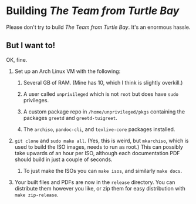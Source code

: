 # Building _The Team from Turtle Bay_

Please don't try to build _The Team from Turtle Bay_.  It's an enormous hassle.

## But I want to!

OK, fine.

1. Set up an Arch Linux VM with the following:
   
   1. Several GB of RAM.  (Mine has 10, which I think is slightly overkill.)
   
   2. A user called `unprivileged` which is not `root` but does have `sudo` privileges.
   
   3. A custom package repo in `/home/unprivileged/pkgs` containing the packages `greetd` and `greetd-tuigreet`.
   
   4. The `archiso`, `pandoc-cli`, and `texlive-core` packages installed.

2. `git clone` and `sudo make all`.  (Yes, this is weird, but `mkarchiso`, which is used to build the ISO images, needs to run as root.)  This can possibly take upwards of an hour per ISO, although each documentation PDF should build in just a couple of seconds.
   
   1. To just make the ISOs you can `make isos`, and similarly `make docs`.

3. Your built files and PDFs are now in the `release` directory.  You can distribute them however you like, or zip them for easy distribution with `make zip-release`.
